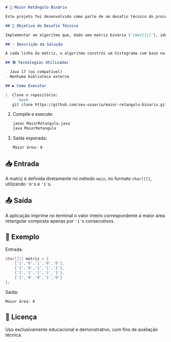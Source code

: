 ```markdown
# 📐 Maior Retângulo Binário

Este projeto foi desenvolvido como parte de um desafio técnico do processo seletivo para a **Atech**, empresa do grupo Embraer. O objetivo é implementar uma solução eficiente, em Java, para identificar a maior área retangular composta apenas por `'1'`s em uma matriz binária.

## 🎯 Objetivo do Desafio Técnico

Implementar um algoritmo que, dado uma matriz binária (`char[][]`), identifique a maior área possível formada apenas por `'1'`s consecutivos, considerando regiões retangulares.

## 💡 Descrição da Solução

A cada linha da matriz, o algoritmo constrói um histograma com base na altura de `'1'`s consecutivos em cada coluna. Com esse histograma, calcula-se a maior área retangular possível para aquela linha. Esse processo se repete para todas as linhas. A complexidade do algoritmo é O(N²) por linha, oferecendo uma boa performance para matrizes moderadamente grandes.

## 🛠 Tecnologias Utilizadas

- Java 17 (ou compatível)
- Nenhuma biblioteca externa

## ▶️ Como Executar

1. Clone o repositório:
   ```bash
   git clone https://github.com/seu-usuario/maior-retangulo-binario.git
   ```

2. Compile e execute:
   ```bash
   javac MaiorRetangulo.java
   java MaiorRetangulo
   ```

3. Saída esperada:
   ```
   Maior área: 6
   ```

## 📥 Entrada

A matriz é definida diretamente no método `main`, no formato `char[][]`, utilizando `'0'`s e `'1'`s.

## 📤 Saída

A aplicação imprime no terminal o valor inteiro correspondente à maior área retangular composta apenas por `'1'`s consecutivos.

## 🧪 Exemplo

Entrada:
```java
char[][] matriz = {
    {'1','0','1','0','0'},
    {'1','0','1','1','1'},
    {'1','1','1','1','1'},
    {'1','0','0','1','0'}
};
```

Saída:
```
Maior área: 6
```

## 📄 Licença

Uso exclusivamente educacional e demonstrativo, com fins de avaliação técnica.
```
